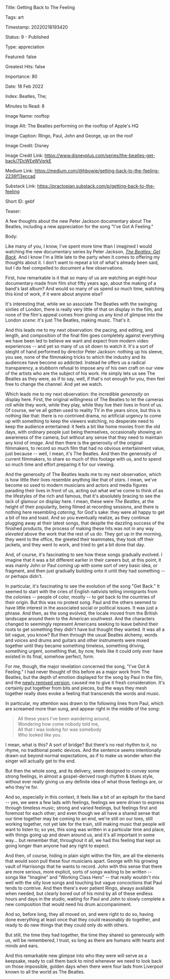 Title:  Getting Back to The Feeling

Tags:   art

Timestamp: 20220218193420

Status: 9 - Published

Type:   appreciation

Featured: false

Greatest Hits: false

Importance: 80

Date:   18 Feb 2022

Index:  Beatles, The; 

Minutes to Read: 8

Image Name: rooftop

Image Alt: The Beatles performing on the rooftop of Apple's HQ

Image Caption: RIngo, Paul, John and George, up on the roof

Image Credit: Disney

Image Credit Link: https://www.disneyplus.com/series/the-beatles-get-back/7DcWEeWVqrkE

Medium Link: https://medium.com/@hbowie/getting-back-to-the-feeling-2236f13eccad

Substack Link: https://practopian.substack.com/p/getting-back-to-the-feeling

Short ID: gebf

Teaser:

A few thoughts about the new Peter Jackson documentary about The Beatles, including a new appreciation for the song "I've Got A Feeling."


Body:

Like many of you, I know, I've spent more time than I imagined I would watching the new documentary series by Peter Jackson, *[The Beatles: Get Back](https://en.wikipedia.org/wiki/The_Beatles:_Get_Back).* And I know I'm a little late to the party when it comes to offering my thoughts about it. I don't want to repeat a lot of what's already been said, but I do feel compelled to document a few observations. 

First, how remarkable is it that so many of us are watching an eight-hour documentary made from film shot fifty years ago, about the making of a band's last album? And would so many of us spend so much time, watching this kind of work, if it were about anyone else?   

It's interesting that, while we so associate The Beatles  with the swinging sixties of London, there is really very little of that on display in the film, and none of the film's appeal comes from giving us any kind of glimpse into the London *scene*: it's just The Beatles, making music. That's it. 

And this leads me to my next observation: the pacing, and editing, and length, and composition of the final film goes completely against everything we have been led to believe we want and expect from modern video experiences -- and yet so many of us sit down to watch it. It's a sort of sleight of hand performed by director Peter Jackson: nothing up his sleeve, you see, none of the filmmaking tricks to which the industry and its audiences have become so addicted. Instead he offers us a radical transparency, a stubborn refusal to impose any of his own craft on our view of the artists who are the subject of his work. He simply lets us see The Beatles as they were, as if to say, well, if that's not enough for you, then feel free to change the channel. And yet we watch. 

Which leads me to my next observation: the incredible *generosity* on display here. First, the original willingness of The Beatles to let the cameras roll while they work, while they play, while they live their lives in front of us. Of course, we've all gotten used to reality TV in the years since, but this is nothing like that: there is no contrived drama, no artificial urgency to come up with something to keep the viewers watching, no desperate need to keep the audience entertained: it feels a bit like home movies from the old days, with ordinary people just being themselves, occasionally showing an awareness of the camera, but without any sense that they need to maintain any kind of *image*. And then there is the generosity of the original filmmakers, to record so much film that had no obvious entertainment value, just because -- well, I mean, it's The Beatles. And then the generosity of current filmmakers, to share so much of this footage with us, and to spend so much time and effort preparing it for our viewing. 

And the generosity of The Beatles leads me to my next observation, which is how little their lives resemble anything like that of *stars*. I mean, we've become so used to modern musicians and actors and media figures parading their lives in front of us, acting out what we've come to think of as the lifestyles of the rich and famous, that it's absolutely bracing to see the  lack of glamour on display here. I mean, these were *The Beatles*, at the height of their popularity, being filmed at recording sessions, and there is nothing here resembling *catering*, for God's sake: they were all happy to get a bit of tea and toast. And so you eventually realize, as they continue plugging away at their latest songs, that despite the dazzling success of the finished products, the process of making these hits was not in any way *elevated* above the work that the rest of us do. They got up in the morning, they went to the office, the greeted their teammates, they took off their jackets, and they went to work, and tried to get a bit done that day. 

And, of course, it's fascinating to see how these songs gradually evolved. I imagine that it was a bit different earlier in their careers but, at this point, it was mainly John or Paul coming up with some sort of very basic idea, or fragment, and then just gradually building onto it until they had something -- or perhaps didn't. 

In particular, it's fascinating to see the evolution of the song "Get Back." It seemed to start with the cries of English nativists telling immigrants from the colonies -- people of color, mostly -- to get back to the countries of their origin. But this was no protest song. Paul and the others seemed to have little interest in the associated social or political issues. It was just a phrase. And then, as the song evolved, the locale moved from the British landscape around them to the American southwest. And the characters changed to seemingly represent Americans seeking to leave behind their roots to get something they didn't have but thought they wanted. It was all a bit vague, you know? But then through the usual Beatles alchemy, words and voices and drums and guitars and other instruments were mixed together until they became something timeless, something driving, something urgent, something that, by now, feels like it could only ever have existed in its final, somehow perfect, form.  

For me, though, the major revelation concerned the song, "I've Got A Feeling." I had never thought of this before as a major work from The Beatles, but the depth of emotion displayed for the song by Paul in the film, and the [newly remixed version][igot], caused me to give it fresh consideration. It's certainly put together from bits and pieces, but the ways they mesh together really does evoke a feeling that transcends the words and music. 

In particular, my attention was drawn to the following lines from Paul, which are screamed more than sung, and appear right in the middle of the song:

> All these years I've been wandering around,  
> Wondering how come nobody told me,  
> All that I was looking for was somebody  
> Who looked like you.  

I mean, what is this? A sort of bridge? But there's no real rhythm to it, no rhyme, no traditional poetic devices. And the sentence seems intentionally drawn out beyond normal expectations, as if to make us wonder when the singer will actually get to the end. 

But then the whole song, and its delivery, seem designed to convey some strong feelings, in almost a gospel-derived rough rhythm & blues style, without ever really giving us any definite idea of what those feelings are, or who they're for. 

And so, especially in this context, it feels like a bit of an epitaph for the band -- yes, we were a few lads with feelings, feelings we were driven to express through timeless music; strong and varied feelings, but feelings first and foremost for each other; and even though we all have a shared sense that our time together may be coming to an end, we're still on our toes, still working together, not yet late for the train, still making music that people will want to listen to; so yes, this song was written in a particular time and place, with things going up and down around us, and it's all important in some way... but remember that, throughout it all, we had this feeling that kept us going longer than anyone had any right to expect. 

And then, of course, hiding in plain sight within the film, are all the elements that would soon pull these four musicians apart. George with his growing vault of Harrisongs that he wants to record. John with this sense that there are more serious, more explicit, sorts of songs waiting to be written -- songs like "Imagine" and "Working Class Hero" -- that really wouldn't mix well with the silly love songs and touching but vague concoctions that Paul tends to contrive. And then there's ever patient Ringo, always available when needed, but clearly bored out of his mind by all of these endless hours and days in the studio, waiting for Paul and John to slowly complete a new composition that would need his drum accompaniment.  

And so, before long, they all moved on, and were right to do so, having done everything at least once that they could reasonably do together, and ready to do new things that they could only do with others. 

But still, the time they had together, the time they shared so generously with us, will be remembered, I trust, so long as there are humans with hearts and minds and ears. 

And this remarkable new glimpse into who they were will serve as a keepsake, ready to call them back to mind whenever we need to look back on those impossible, golden days when there were four lads from Liverpool known to all the world as The Beatles.

[igot]: https://music.apple.com/us/album/ive-got-a-feeling-2021-mix/1582219768?i=1582224736
